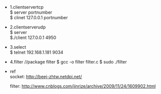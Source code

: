 + 1.clientservertcp  
    $ server portnumber  
    $ clinet 127.0.0.1 portnumber  

+ 2.clientserverudp  
    $ server   
    $./client 127.0.0.1 4950  

+ 3.select   
    $ telnet 192.168.1.181 9034  

+ 4.filter
    //package filter
    $ gcc -o filter filter.c
    $ sudo ./filter

+ ref  
    socket:
    http://beej-zhtw.netdpi.net/

    filter:
    http://www.cnblogs.com/jinrize/archive/2009/11/24/1609902.html
